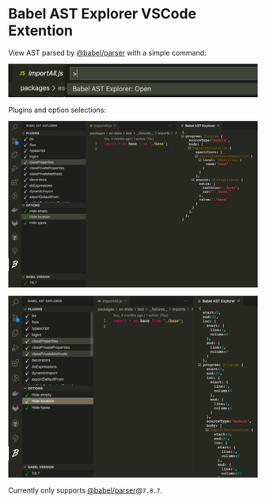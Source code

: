 # Babel AST Explorer VSCode Extention

View AST parsed by [@babel/parser](https://babeljs.io/docs/en/babel-parser) with a simple command:

![open command](docmedia/command-open.png)

Plugins and option selections:

![default preview](docmedia/webview-default.png)

![change option](docmedia/option-support.png)

Currently only supports [@babel/parser](https://babeljs.io/docs/en/babel-parser)@`7.8.7`.
